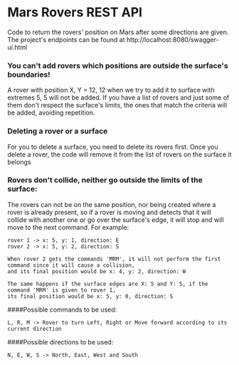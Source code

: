 # Mars Rovers REST API

Code to return the rovers' position on Mars after some directions are given. <br>
The project's endpoints can be found at http://localhost:8080/swagger-ui.html

### You can't add rovers which positions are outside the surface's boundaries!

A rover with position X, Y = 12, 12 when we try to add it to surface with extremes 5, 5 will not be added. 
If you have a list of rovers and just some of them don't respect the surface's limits, the ones that match the criteria will be added, avoiding repetition.

### Deleting a rover or a surface

For you to delete a surface, you need to delete its rovers first. Once you delete a rover, the code will remove it from the list of rovers on the surface it belongs

### Rovers don't collide, neither go outside the limits of the surface:
The rovers can not be on the same position, nor being created where a rover is already present, so if a rover is moving 
and detects that it will collide with another one or go over the surface's edge, it will stop and will move to the next command. For example:
```
rover 1 -> x: 5, y: 1, direction: E
rover 2 -> x: 5, y: 2, direction: S

When rover 2 gets the commands 'MRM', it will not perform the first command since it will cause a collision,
and its final position would be x: 4, y: 2, direction: W

The same happens if the surface edges are X: 5 and Y: 5, if the command 'MRM' is given to rover 1, 
its final position would be x: 5, y: 0, direction: S
```

####Possible commands to be used:
```
L, R, M -> Rover to turn Left, Right or Move forward according to its current direction
```

####Possible directions to be used:
```
N, E, W, S -> North, East, West and South
```

